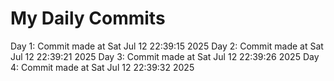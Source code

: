 # My Daily Commits

Day 1: Commit made at Sat Jul 12 22:39:15 2025
Day 2: Commit made at Sat Jul 12 22:39:21 2025
Day 3: Commit made at Sat Jul 12 22:39:26 2025
Day 4: Commit made at Sat Jul 12 22:39:32 2025
